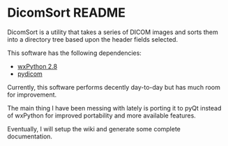 DicomSort README
================

DicomSort is a utility that takes a series of DICOM images and sorts them into
a directory tree based upon the header fields selected.

This software has the following dependencies:
*   [wxPython 2.8](http://www.wxpython.org/download.php)
*   [pydicom](http://code.google.com/p/pydicom/) 

Currently, this software performs decently day-to-day but has much room for
improvement.

The main thing I have been messing with lately is porting it to pyQt instead
of wxPython for improved portability and more available features.

Eventually, I will setup the wiki and generate some complete documentation.

